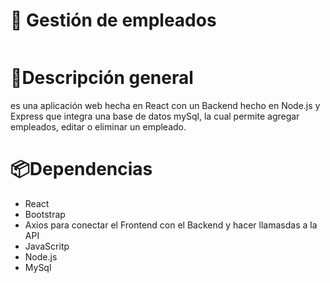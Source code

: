 <div>
<h1>💫 Gestión de empleados </h1>
</div>
<img align="center" src="https://media.licdn.com/dms/image/v2/D4E22AQFxG_bvccJ1Ig/feedshare-shrink_2048_1536/B4EZVMX7o8HgAo-/0/1740743097383?e=1743638400&v=beta&t=4DTzOb_9bYcwjDOrjU__1GfKezA4154WuhsMDhc2OvQ" alt="">
<h1>🌟Descripción general</h1>
es una aplicación web hecha en React con un Backend hecho en Node.js y Express que integra una base de datos mySql, la cual permite agregar empleados, editar o eliminar un empleado.

<h1>📦Dependencias</h1>
<ul>
  <li>React</li>
  <li>Bootstrap</li>
  <li>Axios para conectar el Frontend con el Backend y hacer llamasdas a la API</li>
  <li>JavaScritp</li>
  <li>Node.js</li>
  <li>MySql</li>
</ul>
